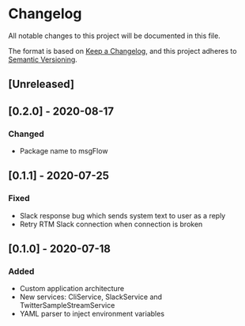# Changelog
All notable changes to this project will be documented in this file.

The format is based on [Keep a Changelog](https://keepachangelog.com/en/1.0.0/),
and this project adheres to [Semantic Versioning](https://semver.org/spec/v2.0.0.html).

## [Unreleased]

## [0.2.0] - 2020-08-17
### Changed
- Package name to msgFlow

## [0.1.1] - 2020-07-25
### Fixed
- Slack response bug which sends system text to user as a reply
- Retry RTM Slack connection when connection is broken

## [0.1.0] - 2020-07-18
### Added
- Custom application architecture
- New services: CliService, SlackService and TwitterSampleStreamService
- YAML parser to inject environment variables
